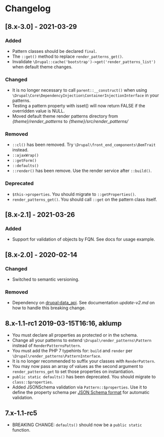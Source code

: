 # Changelog

## [8.x-3.0] - 2021-03-29

### Added

- Pattern classes should be declared `final`.
- The `::get()` method to replace `render_patterns_get()`.
- Invalidate `\Drupal::cache('bootstrap')->get('render_patterns_list')` when
  default theme changes.

### Changed

- It is no longer necessary to call `parent::__construct()` when
  using `\Drupal\Core\DependencyInjection\ContainerInjectionInterface` in your
  patterns.
- Testing a pattern property with isset() will now return FALSE if the
  overridden value is NULL.
- Moved default theme render patterns directory from _{theme}/render_patterns_ to _{theme}/src/render_patterns/_  

### Removed

- `::cl()` has been removed. Try `\Drupal\front_end_components\BemTrait`
  instead.
- `::ajaxWrap()`
- `::getForm()`
- `::defaults()`
- `::render()` has been remove. Use the render service after `::build()`.

### Deprecated

- `$this->properties`. You should migrate to `::getProperties()`.
- `render_patterns_get()`. You should call `::get` on the pattern class itself.

## [8.x-2.1] - 2021-03-26

### Added

- Support for validation of objects by FQN. See docs for usage example.

## [8.x-2.0] - 2020-02-14

### Changed

- Switched to semantic versioning.

### Removed

- Dependency on [drupal:data_api](https://www.drupal.org/project/data_api). See
  documentation _update-v2.md_ on how to handle this breaking change.

## 8.x-1.1-rc1 2019-03-15T16:16, aklump

* You must declare all properties as protected or in the schema.
* Change all your patterns to extend `\Drupal\render_patterns\Pattern` instead
  of `RenderPatternsPattern`.
* You must add the PHP 7 typehints for: `build` and `render`
  per `\Drupal\render_patterns\PatternInterface`.
* It is no longer recommended to suffix your classes with `RenderPattern`.
* You may now pass an array of values as the second argument
  to `render_patterns_get` to set those properties on instantiation.
* `public static defaults()` has been deprecated. You should migrate
  to `class::$properties`.
* Added JSONSchema validation via `Pattern::$properties`. Use it to define the
  property schema
  per [JSON Schema format](https://json-schema.org/latest/json-schema-validation.html)
  for automatic validation.

## 7.x-1.1-rc5

* BREAKING CHANGE: `defaults()` should now be a `public static` function.
